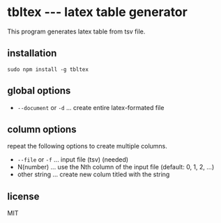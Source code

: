 # tbltex --- latex table generator

This program generates latex table from tsv file.

## installation
```
sudo npm install -g tbltex
```

## global options

- `--document` or `-d` ... create entire latex-formated file

## column options

repeat the following options to create multiple columns.

- `--file` or `-f` ... input file (tsv) (needed)
-  N(number) ... use the Nth column of the input file (default: 0, 1, 2, ...)
- other string ... create new colum titled with the string

## license
MIT

